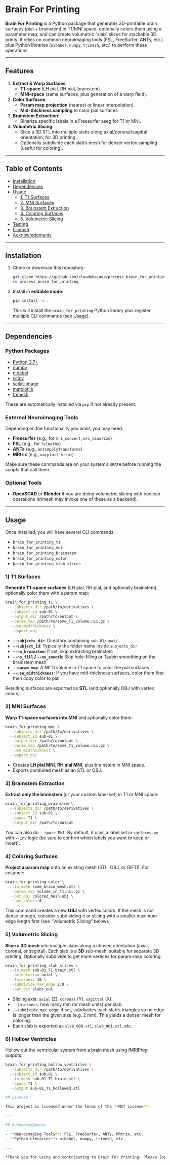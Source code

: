 # Brain For Printing

**Brain For Printing** is a Python package that generates 3D-printable brain surfaces (pial + brainstem) in T1/MNI space, optionally colors them using a parameter map, and can create volumetric “slab” slices for stackable 3D prints. It relies on common neuroimaging tools (FSL, FreeSurfer, ANTs, etc.) plus Python libraries (`nibabel`, `numpy`, `trimesh`, etc.) to perform these operations.

---

## Features

1. **Extract & Warp Surfaces**:  
   - **T1-space** (LH pial, RH pial, brainstem).  
   - **MNI-space** (same surfaces, plus generation of a warp field).  
2. **Color Surfaces**:  
   - **Param map projection** (nearest or linear interpolation).  
   - **Mid-thickness sampling** to color pial surfaces.  
3. **Brainstem Extraction**:  
   - Binarize specific labels in a Freesurfer aseg for T1 or MNI.  
4. **Volumetric Slicing**:  
   - Slice a 3D STL into multiple slabs along axial/coronal/sagittal orientation, for 3D printing.  
   - Optionally subdivide each slab’s mesh for denser vertex sampling (useful for coloring).  

---

## Table of Contents

- [Installation](#installation)  
- [Dependencies](#dependencies)  
- [Usage](#usage)  
  - [1. T1 Surfaces](#1-t1-surfaces)  
  - [2. MNI Surfaces](#2-mni-surfaces)  
  - [3. Brainstem Extraction](#3-brainstem-extraction)  
  - [4. Coloring Surfaces](#4-coloring-surfaces)  
  - [5. Volumetric Slicing](#5-volumetric-slicing)  
- [Testing](#testing)  
- [License](#license)  
- [Acknowledgments](#acknowledgments)  

---

## Installation

1. Clone or download this repository:

   ```bash
   git clone https://github.com/claudebajada/process_brain_for_printing.git
   cd process_brain_for_printing
   ```

2. Install in **editable mode**:

   ```bash
   pip install -e .
   ```

   This will install the `brain_for_printing` Python library plus register multiple CLI commands (see [Usage](#usage)).

---

## Dependencies

### Python Packages

- [Python 3.7+](https://www.python.org/)  
- [numpy](https://numpy.org/)  
- [nibabel](https://nipy.org/nibabel/)  
- [scipy](https://scipy.org/)  
- [scikit-image](https://scikit-image.org/)  
- [matplotlib](https://matplotlib.org/)  
- [trimesh](https://github.com/mikedh/trimesh)

These are automatically installed via `pip` if not already present.

### External Neuroimaging Tools

Depending on the functionality you want, you may need:

- **Freesurfer** (e.g., for `mri_convert`, `mri_binarize`)  
- **FSL** (e.g., for `fslmaths`)  
- **ANTs** (e.g., `antsApplyTransforms`)  
- **MRtrix** (e.g., `warpinit`, `mrcat`)

Make sure these commands are on your system’s `$PATH` before running the scripts that call them.

### Optional Tools

- **OpenSCAD** or **Blender** if you are doing volumetric slicing with boolean operations (trimesh may invoke one of these as a backend).

---

## Usage

Once installed, you will have several CLI commands:

- `brain_for_printing_t1`
- `brain_for_printing_mni`
- `brain_for_printing_brainstem`
- `brain_for_printing_color`
- `brain_for_printing_slab_slices`

### 1) T1 Surfaces

**Generate T1-space surfaces** (LH pial, RH pial, and optionally brainstem), optionally color them with a param map:

```bash
brain_for_printing_t1 \
  --subjects_dir /path/to/derivatives \
  --subject_id sub-01 \
  --output_dir /path/to/output \
  --param_map /path/to/some_T1_volume.nii.gz \
  --use_midthickness \
  --export_obj
```

- **`--subjects_dir`**: Directory containing `sub-01/anat/`  
- **`--subject_id`**: Typically the folder name inside `subjects_dir`  
- **`--no_brainstem`**: If set, skip extracting brainstem  
- **`--no_fill` / `--no_smooth`**: Skip hole-filling or Taubin smoothing on the brainstem mesh  
- **`--param_map`**: A NIfTI volume in T1 space to color the pial surfaces  
- **`--use_midthickness`**: If you have mid-thickness surfaces, color them first then copy color to pial.  

Resulting surfaces are exported as **STL** (and optionally OBJ with vertex colors).

### 2) MNI Surfaces

**Warp T1-space surfaces into MNI** and optionally color them:

```bash
brain_for_printing_mni \
  --subjects_dir /path/to/derivatives \
  --subject_id sub-01 \
  --output_dir /path/to/output \
  --param_map /path/to/some_T1_volume.nii.gz \
  --use_midthickness \
  --export_obj
```

- Creates **LH pial MNI**, **RH pial MNI**, plus brainstem in MNI space.  
- Exports combined mesh as an STL or OBJ.  

### 3) Brainstem Extraction

**Extract only the brainstem** (or your custom label set) in T1 or MNI space:

```bash
brain_for_printing_brainstem \
  --subjects_dir /path/to/derivatives \
  --subject_id sub-01 \
  --space T1 \
  --output_dir /path/to/output
```

You can also do `--space MNI`. By default, it uses a label set in `surfaces.py` with `--inv` logic (be sure to confirm which labels you want to keep or invert).

### 4) Coloring Surfaces

**Project a param map** onto an existing mesh (STL, OBJ, or GIFTI). For instance:

```bash
brain_for_printing_color \
  --in_mesh some_brain_mesh.stl \
  --param_map volume_in_T1.nii.gz \
  --out_obj colored_mesh.obj \
  --num_colors 6
```

This command creates a new **OBJ** with vertex colors. If the mesh is not dense enough, consider subdividing it or slicing with a smaller maximum edge length first (see “Volumetric Slicing” below).

### 5) Volumetric Slicing

**Slice a 3D mesh** into multiple slabs along a chosen orientation (axial, coronal, or sagittal). Each slab is a **3D** sub-mesh, suitable for separate 3D printing. Optionally subdivide to get more vertices for param-map coloring:

```bash
brain_for_printing_slab_slices \
  --in_mesh sub-01_T1_brain.stl \
  --orientation axial \
  --thickness 10 \
  --subdivide_max_edge 2.0 \
  --out_dir slabs_out
```

- Slicing axis: `axial` (Z), `coronal` (Y), `sagittal` (X).  
- `--thickness`: how many mm (or mesh units) per slab.  
- `--subdivide_max_edge`: if set, subdivides each slab’s triangles so no edge is longer than the given size (e.g. 2 mm). This yields a denser mesh for coloring.  
- Each slab is exported as `slab_000.stl`, `slab_001.stl`, etc.

### 6) Hollow Ventricles

Hollow out the ventricular system from a brain mesh using fMRIPrep outputs:

```bash
brain_for_printing_hollow_ventricles \
  --subjects_dir /path/to/derivatives \
  --subject_id sub-01 \
  --in_mesh sub-01_T1_brain.stl \
  --space T1 \
  --output sub-01_T1_hollowed.stl

## License

This project is licensed under the terms of the **MIT License**. 

---

## Acknowledgments

- **Neuroimaging Tools**: FSL, FreeSurfer, ANTs, MRtrix, etc.  
- **Python Libraries**: nibabel, numpy, trimesh, etc.  

---

*Thank you for using and contributing to Brain For Printing! Please [open an issue](https://github.com/claudebajada/process_brain_for_printing/issues) or reach out if you have any questions or suggestions.*

